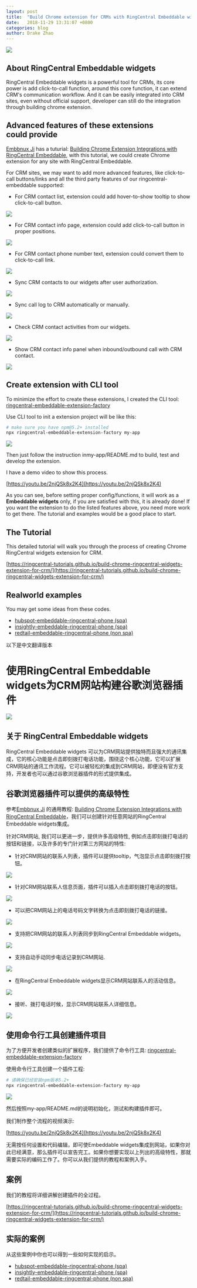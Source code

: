 ```yaml
---
layout: post
title:  "Build Chrome extension for CRMs with RingCentral Embeddable widgets"
date:   2018-11-29 13:31:07 +0800
categories: blog
author: Drake Zhao
---
```


![ ](https://github.com/ringcentral/ringcentral-embeddable-extension-factory/raw/master/screenshots/bb.jpg)

## About RingCentral Embeddable widgets

RingCentral Embeddable widgets is a powerful tool for CRMs, its core power is add click-to-call function, around this core function, it can extend CRM's communication workflow. And it can be easily integrated into CRM sites, even without official support, developer can still do the integration through building chrome extension.

## Advanced features of these extensions could provide

[Embbnux Ji](https://github.com/embbnux) has a tuturial: [Building Chrome Extension Integrations with RingCentral Embeddable](https://medium.com/ringcentral-developers/build-a-chrome-extension-with-ringcentral-embeddable-bb6faee808a3), with this tutorial, we could create Chrome extension for any site with RingCentral Embeddable.

For CRM sites, we may want to add more advanced features, like click-to-call buttons/links and all the third party features of our ringcentral-embeddable supported:

- For CRM contact list, extension could add hover-to-show tooltip to show click-to-call button.

![ ](https://github.com/zxdong262/ringcentral-embeddable-extension-factory/raw/master/screenshots/fac-2.png)

- For CRM contact info page, extension could add click-to-call button in proper positions.

![ ](https://github.com/zxdong262/ringcentral-embeddable-extension-factory/raw/master/screenshots/fac-3.png)

- For CRM contact phone number text, extension could convert them to click-to-call link.

![ ](https://github.com/zxdong262/ringcentral-embeddable-extension-factory/raw/master/screenshots/fac-1.png)

- Sync CRM contacts to our widgets after user authorization.

![ ](https://github.com/zxdong262/insightly-embeddable-ringcentral-phone/raw/master/screenshots/insightly-4.png)

- Sync call log to CRM automatically or manually.

![ ](https://github.com/zxdong262/hubspot-embeddable-ringcentral-phone/raw/master/screenshots/hs6.png)

- Check CRM contact activities from our widgets.

![ ](https://github.com/zxdong262/hubspot-embeddable-ringcentral-phone/raw/master/screenshots/hs7.png)

- Show CRM contact info panel when inbound/outbound call with CRM contact.

![ ](https://github.com/zxdong262/hubspot-embeddable-ringcentral-phone/raw/master/screenshots/hubspot1.png)

## Create extension with CLI tool

To minimize the effort to create these extensions, I created the CLI tool: [ringcentral-embeddable-extension-factory](https://github.com/ringcentral/ringcentral-embeddable-extension-factory)

Use CLI tool to init a extension project will be like this:

```bash
# make sure you have npm@5.2+ installed
npx ringcentral-embeddable-extension-factory my-app
```

![ ](https://github.com/zxdong262/ringcentral-embeddable-extension-factory/raw/master/screenshots/cli.png)

Then just follow the instruction inmy-app/README.md to build, test and develop the extension.

I have a demo video to show this process.

[https://youtu.be/2njQSk8x2K4](https://youtu.be/2njQSk8x2K4)

As you can see, before setting proper config/functions, it will work as a **Embeddable widgets** only, if you are satisfied with this, it is already done! If you want the extension to do the listed features above, you need more work to get there. The tutorial and examples would be a good place to start.

## The Tutorial

This detailed tutorial will walk you through the process of creating Chrome RingCentral widgets extension for CRM.

[https://ringcentral-tutorials.github.io/build-chrome-ringcentral-widgets-extension-for-crm/](https://ringcentral-tutorials.github.io/build-chrome-ringcentral-widgets-extension-for-crm/)

## Realworld examples

You may get some ideas from these codes.

- [hubspot-embeddable-ringcentral-phone (spa)](https://github.com/zxdong262/hubspot-embeddable-ringcentral-phone)
- [insightly-embeddable-ringcentral-phone (spa)](https://github.com/zxdong262/insightly-embeddable-ringcentral-phone)
- [redtail-embeddable-ringcentral-phone (non spa)](https://github.com/zxdong262/redtail-embeddable-ringcentral-phone)

以下是中文翻译版本

# 使用RingCentral Embeddable widgets为CRM网站构建谷歌浏览器插件

![ ](https://github.com/ringcentral/ringcentral-embeddable-extension-factory/raw/master/screenshots/bb.jpg)

## 关于 RingCentral Embeddable widgets

RingCentral Embeddable widgets 可以为CRM网站提供独特而且强大的通讯集成，它的核心功能是点击即刻拨打电话功能，围绕这个核心功能，它可以扩展CRM网站的通讯工作流程。它可以被轻松的集成到CRM网站，即便没有官方支持，开发者也可以通过谷歌浏览器插件的形式提供集成。

## 谷歌浏览器插件可以提供的高级特性

参考[Embbnux Ji](https://github.com/embbnux) 的通用教程: [Building Chrome Extension Integrations with RingCentral Embeddable](https://medium.com/ringcentral-developers/build-a-chrome-extension-with-ringcentral-embeddable-bb6faee808a3)，我们可以创建针对任意网站的RingCentral Embeddable widgets集成。

针对CRM网站, 我们可以更进一步，提供许多高级特性, 例如点击即刻拨打电话的按钮和链接，以及许多的专门针对第三方网站的特性:

- 针对CRM网站的联系人列表，插件可以提供tooltip，气泡显示点击即刻拨打按钮。

![ ](https://github.com/zxdong262/ringcentral-embeddable-extension-factory/raw/master/screenshots/fac-2.png)

- 针对CRM网站联系人信息页面，插件可以插入点击即刻拨打电话的按钮。

![ ](https://github.com/zxdong262/ringcentral-embeddable-extension-factory/raw/master/screenshots/fac-3.png)

- 可以把CRM网站上的电话号码文字转换为点击即刻拨打电话的链接。

![ ](https://github.com/zxdong262/ringcentral-embeddable-extension-factory/raw/master/screenshots/fac-1.png)

- 支持把CRM网站的联系人列表同步到RingCentral Embeddable widgets。

![ ](https://github.com/zxdong262/insightly-embeddable-ringcentral-phone/raw/master/screenshots/insightly-4.png)

- 支持自动手动同步电话记录到CRM网站.

![ ](https://github.com/zxdong262/hubspot-embeddable-ringcentral-phone/raw/master/screenshots/hs6.png)

- 在RingCentral Embeddable widgets显示CRM网站联系人的活动信息。

![ ](https://github.com/zxdong262/hubspot-embeddable-ringcentral-phone/raw/master/screenshots/hs7.png)

- 接听、拨打电话时候，显示CRM网站联系人详细信息。

![ ](https://github.com/zxdong262/hubspot-embeddable-ringcentral-phone/raw/master/screenshots/hubspot1.png)

## 使用命令行工具创建插件项目

为了方便开发者创建类似的扩展程序，我们提供了命令行工具: [ringcentral-embeddable-extension-factory](https://github.com/ringcentral/ringcentral-embeddable-extension-factory)

使用命令行工具创建一个插件工程:

```bash
# 请确保已经安装npm版本5.2+
npx ringcentral-embeddable-extension-factory my-app
```

![ ](https://github.com/zxdong262/ringcentral-embeddable-extension-factory/raw/master/screenshots/cli.png)

然后按照my-app/README.md的说明初始化，测试和构建插件即可。

我们制作整个流程的视频演示:

[https://youtu.be/2njQSk8x2K4](https://youtu.be/2njQSk8x2K4)

无需按任何设置和代码编辑，即可使Embeddable widgets集成到网站，如果你对此已经满意，那么插件可以宣告完工。如果你想要实现以上列出的高级特性，那就需要实际的编码工作了。你可以从我们提供的教程和案例入手。

## 案例

我们的教程将详细讲解创建插件的全过程。

[https://ringcentral-tutorials.github.io/build-chrome-ringcentral-widgets-extension-for-crm/](https://ringcentral-tutorials.github.io/build-chrome-ringcentral-widgets-extension-for-crm/)

## 实际的案例

从这些案例中你也可以得到一些如何实现的启示。

- [hubspot-embeddable-ringcentral-phone (spa)](https://github.com/zxdong262/hubspot-embeddable-ringcentral-phone)
- [insightly-embeddable-ringcentral-phone (spa)](https://github.com/zxdong262/insightly-embeddable-ringcentral-phone)
- [redtail-embeddable-ringcentral-phone (non spa)](https://github.com/zxdong262/redtail-embeddable-ringcentral-phone)
